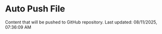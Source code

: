# Auto Push File

Content that will be pushed to GitHub repository.
Last updated: 08/11/2025, 07:36:09 AM